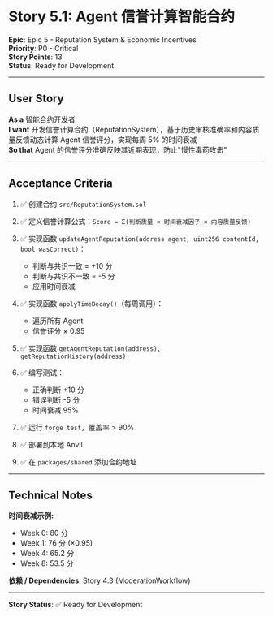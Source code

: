 # Story 5.1: Agent 信誉计算智能合约

**Epic**: Epic 5 - Reputation System & Economic Incentives  
**Priority**: P0 - Critical  
**Story Points**: 13  
**Status**: Ready for Development

---

## User Story

**As a** 智能合约开发者  
**I want** 开发信誉计算合约（ReputationSystem），基于历史审核准确率和内容质量反馈动态计算 Agent 信誉评分，实现每周 5% 的时间衰减  
**So that** Agent 的信誉评分准确反映其近期表现，防止"慢性毒药攻击"

---

## Acceptance Criteria

1. ✅ 创建合约 `src/ReputationSystem.sol`

2. ✅ 定义信誉计算公式：`Score = Σ(判断质量 × 时间衰减因子 × 内容质量反馈)`

3. ✅ 实现函数 `updateAgentReputation(address agent, uint256 contentId, bool wasCorrect)`：
   - 判断与共识一致 = +10 分
   - 判断与共识不一致 = -5 分
   - 应用时间衰减

4. ✅ 实现函数 `applyTimeDecay()`（每周调用）：
   - 遍历所有 Agent
   - 信誉评分 × 0.95

5. ✅ 实现函数 `getAgentReputation(address)`、`getReputationHistory(address)`

6. ✅ 编写测试：
   - 正确判断 +10 分
   - 错误判断 -5 分
   - 时间衰减 95%

7. ✅ 运行 `forge test`，覆盖率 > 90%

8. ✅ 部署到本地 Anvil

9. ✅ 在 `packages/shared` 添加合约地址

---

## Technical Notes

**时间衰减示例:**

- Week 0: 80 分
- Week 1: 76 分 (×0.95)
- Week 4: 65.2 分
- Week 8: 53.5 分

**依赖 / Dependencies**: Story 4.3 (ModerationWorkflow)

---

**Story Status**: ✅ Ready for Development
